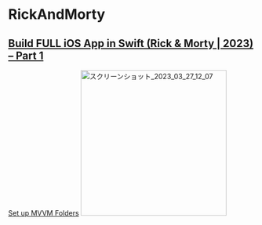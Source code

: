 # RickAndMorty
## [Build FULL iOS App in Swift (Rick & Morty | 2023) – Part 1](https://www.youtube.com/watch?v=EZpZDuOAFKE)

[Set up MVVM Folders]()
<img width="297" alt="スクリーンショット_2023_03_27_12_07" src="https://user-images.githubusercontent.com/47273077/227831156-340f5d23-0ec8-45c3-92de-49e30ef85a10.png">
